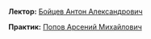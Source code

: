 **Лектор:** [Бойцев Антон Александрович](https://my.itmo.ru/persons/152625?p=1&q=Бойцев%20Антон)

**Практик:** [Попов Арсений Михайлович](https://my.itmo.ru/persons/285647?p=1&q=Попов%20Арсений)
